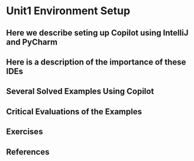 # Unit1 Environment Setup
## Here we describe seting up Copilot using IntelliJ and PyCharm
## Here is a description of the importance of these IDEs
## Several Solved Examples Using Copilot
## Critical Evaluations of the Examples
## Exercises
## References
